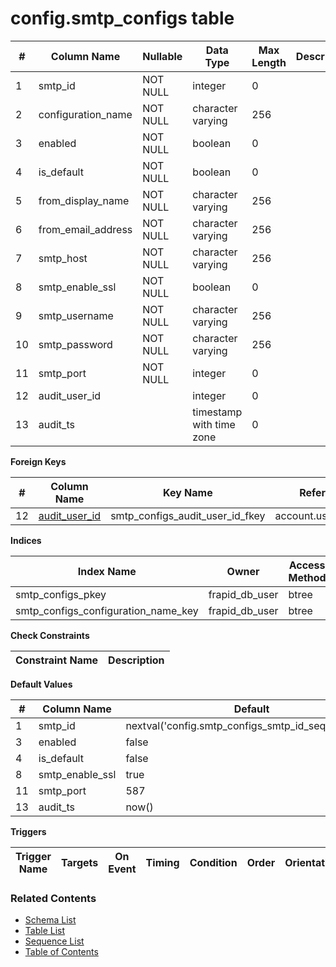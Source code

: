 # config.smtp_configs table



| # | Column Name | Nullable | Data Type | Max Length | Description |
| --- | --- | --- | --- | --- | --- |
| 1 | smtp_id | NOT NULL | integer | 0 |  |
| 2 | configuration_name | NOT NULL | character varying | 256 |  |
| 3 | enabled | NOT NULL | boolean | 0 |  |
| 4 | is_default | NOT NULL | boolean | 0 |  |
| 5 | from_display_name | NOT NULL | character varying | 256 |  |
| 6 | from_email_address | NOT NULL | character varying | 256 |  |
| 7 | smtp_host | NOT NULL | character varying | 256 |  |
| 8 | smtp_enable_ssl | NOT NULL | boolean | 0 |  |
| 9 | smtp_username | NOT NULL | character varying | 256 |  |
| 10 | smtp_password | NOT NULL | character varying | 256 |  |
| 11 | smtp_port | NOT NULL | integer | 0 |  |
| 12 | audit_user_id |  | integer | 0 |  |
| 13 | audit_ts |  | timestamp with time zone | 0 |  |



**Foreign Keys**

| # | Column Name | Key Name | References |
| --- | --- | --- | --- |
| 12 | [audit_user_id](../account/users.md) | smtp_configs_audit_user_id_fkey | account.users.user_id |



**Indices**

| Index Name | Owner | Access Method | Definition | Description |
| --- | --- | --- | --- | --- |
| smtp_configs_pkey | frapid_db_user | btree | smtp_id |  |
| smtp_configs_configuration_name_key | frapid_db_user | btree | configuration_name |  |



**Check Constraints**

| Constraint Name | Description |
| --- | --- |



**Default Values**

| # | Column Name | Default |
| --- | --- | --- |
| 1 | smtp_id | nextval('config.smtp_configs_smtp_id_seq'::regclass) |
| 3 | enabled | false |
| 4 | is_default | false |
| 8 | smtp_enable_ssl | true |
| 11 | smtp_port | 587 |
| 13 | audit_ts | now() |


**Triggers**

| Trigger Name | Targets | On Event | Timing | Condition | Order | Orientation | Description |
| --- | --- | --- | --- | --- | --- | --- | --- |


### Related Contents
* [Schema List](../../schemas.md)
* [Table List](../../tables.md)
* [Sequence List](../../sequences.md)
* [Table of Contents](../../README.md)
